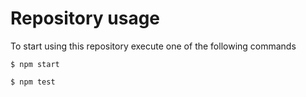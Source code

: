 # Repository usage

To start using this repository execute one of the following commands

```
$ npm start
```
```
$ npm test
```
